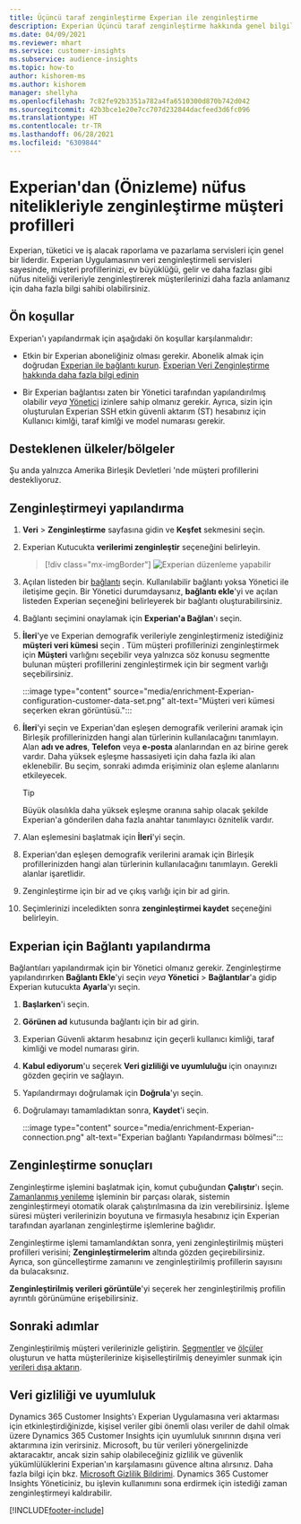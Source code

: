 ```yaml
---
title: Üçüncü taraf zenginleştirme Experian ile zenginleştirme
description: Experian Üçüncü taraf zenginleştirme hakkında genel bilgiler.
ms.date: 04/09/2021
ms.reviewer: mhart
ms.service: customer-insights
ms.subservice: audience-insights
ms.topic: how-to
author: kishorem-ms
ms.author: kishorem
manager: shellyha
ms.openlocfilehash: 7c82fe92b3351a782a4fa6510300d870b742d042
ms.sourcegitcommit: 42b3bce1e20e7cc707d232844dacfeed3d6fc096
ms.translationtype: HT
ms.contentlocale: tr-TR
ms.lasthandoff: 06/28/2021
ms.locfileid: "6309844"
---
```

# <a name="enrich-customer-profiles-with-demographics-from-experian-preview"></a>Experian'dan (Önizleme) nüfus nitelikleriyle zenginleştirme müşteri profilleri

Experian, tüketici ve iş alacak raporlama ve pazarlama servisleri için genel bir liderdir. Experian Uygulamasının veri zenginleştirmeli servisleri sayesinde, müşteri profillerinizi, ev büyüklüğü, gelir ve daha fazlası gibi nüfus niteliği verileriyle zenginleştirerek müşterilerinizi daha fazla anlamanız için daha fazla bilgi sahibi olabilirsiniz.

## <a name="prerequisites"></a>Ön koşullar

Experian'ı yapılandırmak için aşağıdaki ön koşullar karşılanmalıdır:

- Etkin bir Experian aboneliğiniz olması gerekir. Abonelik almak için doğrudan [Experian ile bağlantı kurun](https://www.experian.com/marketing-services/contact). [Experian Veri Zenginleştirme hakkında daha fazla bilgi edinin](https://www.experian.com/marketing-services/microsoft?cmpid=ems_web_mci_cdppage)

- Bir Experian bağlantısı zaten bir Yönetici tarafından yapılandırılmış olabilir *veya* [Yönetici](permissions.md#administrator) izinlere sahip olmanız gerekir. Ayrıca, sizin için oluşturulan Experian SSH etkin güvenli aktarım (ST) hesabınız için Kullanıcı kimlği, taraf kimlği ve model numarası gerekir.

## <a name="supported-countriesregions"></a>Desteklenen ülkeler/bölgeler

Şu anda yalnızca Amerika Birleşik Devletleri 'nde müşteri profillerini destekliyoruz.

## <a name="configure-the-enrichment"></a>Zenginleştirmeyi yapılandırma

1. **Veri** > **Zenginleştirme** sayfasına gidin ve **Keşfet** sekmesini seçin.

1. Experian Kutucukta **verilerimi zenginleştir** seçeneğini belirleyin.

   > [!div class="mx-imgBorder"]
   > ![Experian düzenleme yapabilir](media/experian-tile.png "Experian tile")
   > 

1. Açılan listeden bir [bağlantı](connections.md) seçin. Kullanılabilir bağlantı yoksa Yönetici ile iletişime geçin. Bir Yönetici durumdaysanız, **bağlantı ekle**'yi ve açılan listeden Experian seçeneğini belirleyerek bir bağlantı oluşturabilirsiniz. 

1. Bağlantı seçimini onaylamak için **Experian'a Bağlan**'ı seçin.

1.  **İleri**'ye ve Experian demografik verileriyle zenginleştirmeniz istediğiniz **müşteri veri kümesi** seçin . Tüm müşteri profillerinizi zenginleştirmek için **Müşteri** varlığını seçebilir veya yalnızca söz konusu segmentte bulunan müşteri profillerini zenginleştirmek için bir segment varlığı seçebilirsiniz.

    :::image type="content" source="media/enrichment-Experian-configuration-customer-data-set.png" alt-text="Müşteri veri kümesi seçerken ekran görüntüsü.":::

1. **İleri**'yi seçin ve Experian'dan eşleşen demografik verilerini aramak için Birleşik profillerinizden hangi alan türlerinin kullanılacağını tanımlayın. Alan **adı ve adres**, **Telefon** veya **e-posta** alanlarından en az birine gerek vardır. Daha yüksek eşleşme hassasiyeti için daha fazla iki alan eklenebilir. Bu seçim, sonraki adımda erişiminiz olan eşleme alanlarını etkileyecek.

    > [!TIP]
    > Büyük olasılıkla daha yüksek eşleşme oranına sahip olacak şekilde Experian'a gönderilen daha fazla anahtar tanımlayıcı öznitelik vardır.

1. Alan eşlemesini başlatmak için **İleri**'yi seçin.

1. Experian'dan eşleşen demografik verilerini aramak için Birleşik profillerinizden hangi alan türlerinin kullanılacağını tanımlayın. Gerekli alanlar işaretlidir.

1. Zenginleştirme için bir ad ve çıkış varlığı için bir ad girin.

1. Seçimlerinizi inceledikten sonra **zenginleştirmei kaydet** seçeneğini belirleyin.

## <a name="configure-the-connection-for-experian"></a>Experian için Bağlantı yapılandırma 

Bağlantıları yapılandırmak için bir Yönetici olmanız gerekir. Zenginleştirme yapılandırırken **Bağlantı Ekle**'yi seçin *veya* **Yönetici** > **Bağlantılar**'a gidip Experian kutucukta **Ayarla**'yı seçin.

1. **Başlarken**'i seçin.

1. **Görünen ad** kutusunda bağlantı için bir ad girin.

1. Experian Güvenli aktarım hesabınız için geçerli kullanıcı kimliği, taraf kimliği ve model numarası girin.

1. **Kabul ediyorum**'u seçerek **Veri gizliliği ve uyumluluğu** için onayınızı gözden geçirin ve sağlayın.

1. Yapılandırmayı doğrulamak için **Doğrula**'yı seçin.

1. Doğrulamayı tamamladıktan sonra, **Kaydet**'i seçin.
   
   :::image type="content" source="media/enrichment-Experian-connection.png" alt-text="Experian bağlantı Yapılandırması bölmesi":::

## <a name="enrichment-results"></a>Zenginleştirme sonuçları

Zenginleştirme işlemini başlatmak için, komut çubuğundan **Çalıştır**'ı seçin. [Zamanlanmış yenileme](system.md#schedule-tab) işleminin bir parçası olarak, sistemin zenginleştirmeyi otomatik olarak çalıştırılmasına da izin verebilirsiniz. İşleme süresi müşteri verilerinizin boyutuna ve firmasıyla hesabınız için Experian tarafından ayarlanan zenginleştirme işlemlerine bağlıdır.

Zenginleştirme işlemi tamamlandıktan sonra, yeni zenginleştirilmiş müşteri profilleri verisini; **Zenginleştirmelerim** altında gözden geçirebilirsiniz. Ayrıca, son güncelleştirme zamanını ve zenginleştirilmiş profillerin sayısını da bulacaksınız.

**Zenginleştirilmiş verileri görüntüle**'yi seçerek her zenginleştirilmiş profilin ayrıntılı görünümüne erişebilirsiniz.

## <a name="next-steps"></a>Sonraki adımlar

Zenginleştirilmiş müşteri verilerinizle geliştirin. [Segmentler](segments.md) ve [ölçüler](measures.md) oluşturun ve hatta müşterilerinize kişiselleştirilmiş deneyimler sunmak için [verileri dışa aktarın](export-destinations.md).

## <a name="data-privacy-and-compliance"></a>Veri gizliliği ve uyumluluk

Dynamics 365 Customer Insights'ı Experian Uygulamasına veri aktarması için etkinleştirdiğinizde, kişisel veriler gibi önemli olası veriler de dahil olmak üzere Dynamics 365 Customer Insights için uyumluluk sınırının dışına veri aktarımına izin verirsiniz. Microsoft, bu tür verileri yönergelinizde aktaracaktır, ancak sizin sahip olabileceğiniz gizlilik ve güvenlik yükümlülüklerini Experian'ın karşılamasını güvence altına alırsınız. Daha fazla bilgi için bkz. [Microsoft Gizlilik Bildirimi](https://go.microsoft.com/fwlink/?linkid=396732).
Dynamics 365 Customer Insights Yöneticiniz, bu işlevin kullanımını sona erdirmek için istediği zaman zenginleştirmeyi kaldırabilir.


[!INCLUDE[footer-include](../includes/footer-banner.md)]
